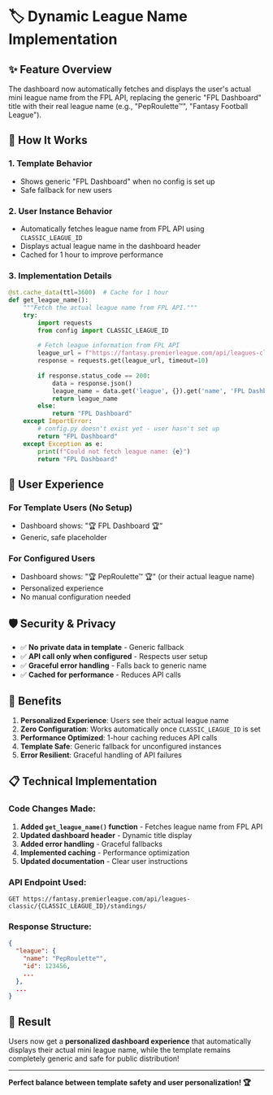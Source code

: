 # 🏷️ Dynamic League Name Implementation

## ✨ **Feature Overview**

The dashboard now automatically fetches and displays the user's actual mini league name from the FPL API, replacing the generic "FPL Dashboard" title with their real league name (e.g., "PepRoulette™", "Fantasy Football League").

## 🔧 **How It Works**

### 1. **Template Behavior**
- Shows generic "FPL Dashboard" when no config is set up
- Safe fallback for new users

### 2. **User Instance Behavior**
- Automatically fetches league name from FPL API using `CLASSIC_LEAGUE_ID`
- Displays actual league name in the dashboard header
- Cached for 1 hour to improve performance

### 3. **Implementation Details**

```python
@st.cache_data(ttl=3600)  # Cache for 1 hour
def get_league_name():
    """Fetch the actual league name from FPL API."""
    try:
        import requests
        from config import CLASSIC_LEAGUE_ID
        
        # Fetch league information from FPL API
        league_url = f"https://fantasy.premierleague.com/api/leagues-classic/{CLASSIC_LEAGUE_ID}/standings/"
        response = requests.get(league_url, timeout=10)
        
        if response.status_code == 200:
            data = response.json()
            league_name = data.get('league', {}).get('name', 'FPL Dashboard')
            return league_name
        else:
            return "FPL Dashboard"
    except ImportError:
        # config.py doesn't exist yet - user hasn't set up
        return "FPL Dashboard"
    except Exception as e:
        print(f"Could not fetch league name: {e}")
        return "FPL Dashboard"
```

## 🎯 **User Experience**

### **For Template Users (No Setup)**
- Dashboard shows: "🏆 FPL Dashboard 🏆"
- Generic, safe placeholder

### **For Configured Users**
- Dashboard shows: "🏆 PepRoulette™ 🏆" (or their actual league name)
- Personalized experience
- No manual configuration needed

## 🛡️ **Security & Privacy**

- ✅ **No private data in template** - Generic fallback
- ✅ **API call only when configured** - Respects user setup
- ✅ **Graceful error handling** - Falls back to generic name
- ✅ **Cached for performance** - Reduces API calls

## 🚀 **Benefits**

1. **Personalized Experience**: Users see their actual league name
2. **Zero Configuration**: Works automatically once `CLASSIC_LEAGUE_ID` is set
3. **Performance Optimized**: 1-hour caching reduces API calls
4. **Template Safe**: Generic fallback for unconfigured instances
5. **Error Resilient**: Graceful handling of API failures

## 📋 **Technical Implementation**

### **Code Changes Made:**
1. **Added `get_league_name()` function** - Fetches league name from FPL API
2. **Updated dashboard header** - Dynamic title display
3. **Added error handling** - Graceful fallbacks
4. **Implemented caching** - Performance optimization
5. **Updated documentation** - Clear user instructions

### **API Endpoint Used:**
```
GET https://fantasy.premierleague.com/api/leagues-classic/{CLASSIC_LEAGUE_ID}/standings/
```

### **Response Structure:**
```json
{
  "league": {
    "name": "PepRoulette™",
    "id": 123456,
    ...
  },
  ...
}
```

## 🎉 **Result**

Users now get a **personalized dashboard experience** that automatically displays their actual mini league name, while the template remains completely generic and safe for public distribution!

---

**Perfect balance between template safety and user personalization! 🏆**
